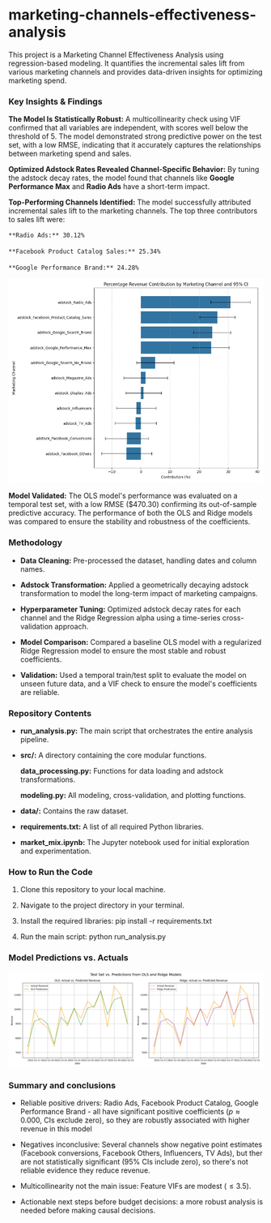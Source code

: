 # marketing-channels-effectiveness-analysis

This project is a Marketing Channel Effectiveness Analysis using regression-based modeling. It quantifies the incremental sales lift from various marketing channels and provides data-driven insights for optimizing marketing spend.

### Key Insights & Findings

**The Model Is Statistically Robust:** A multicollinearity check using VIF confirmed that all variables are independent, with scores well below the threshold of 5. The model demonstrated strong predictive power on the test set, with a low RMSE, indicating that it accurately captures the relationships between marketing spend and sales.


**Optimized Adstock Rates Revealed Channel-Specific Behavior:** By tuning the adstock decay rates, the model found that channels like **Google Performance Max** and **Radio Ads** have a short-term impact.

**Top-Performing Channels Identified:** The model successfully attributed incremental sales lift to the marketing channels. The top three contributors to sales lift were:

    **Radio Ads:** 30.12%

    **Facebook Product Catalog Sales:** 25.34%

    **Google Performance Brand:** 24.28%

![Channel Contributions and CI](interpretation.png)

**Model Validated:** The OLS model's performance was evaluated on a temporal test set, with a low RMSE ($470.30) confirming its out-of-sample predictive accuracy. The performance of both the OLS and Ridge models was compared to ensure the stability and robustness of the coefficients.

### Methodology

* **Data Cleaning:** Pre-processed the dataset, handling dates and column names.

* **Adstock Transformation:** Applied a geometrically decaying adstock transformation to model the long-term impact of marketing campaigns.

* **Hyperparameter Tuning:** Optimized adstock decay rates for each channel and the Ridge Regression alpha using a time-series cross-validation approach.

* **Model Comparison:** Compared a baseline OLS model with a regularized Ridge Regression model to ensure the most stable and robust coefficients.

* **Validation:** Used a temporal train/test split to evaluate the model on unseen future data, and a VIF check to ensure the model's coefficients are reliable.


### Repository Contents

* **run_analysis.py:** The main script that orchestrates the entire analysis pipeline.

* **src/:** A directory containing the core modular functions.

    **data_processing.py:** Functions for data loading and adstock transformations.

    **modeling.py:** All modeling, cross-validation, and plotting functions.

* **data/:** Contains the raw dataset.

* **requirements.txt:** A list of all required Python libraries.

* **market_mix.ipynb:** The Jupyter notebook used for initial exploration and experimentation.


### How to Run the Code

1.  Clone this repository to your local machine.

2.  Navigate to the project directory in your terminal.

3.  Install the required libraries: pip install -r requirements.txt

4.  Run the main script: python run_analysis.py


### Model Predictions vs. Actuals

![OLS and Ridge Model Predictions on Test Set](predictions.png)

### Summary and conclusions

* Reliable positive drivers: Radio Ads, Facebook Product Catalog, Google Performance Brand - all have significant positive coefficients ($p\approx 0.000$, CIs exclude zero), so they are robustly associated with higher revenue in this model

* Negatives inconclusive: Several channels show negative point estimates (Facebook conversions, Facebook Others, Influencers, TV Ads), but ther are not statistically significant (95% CIs include zero), so there's not reliable evidence they reduce revenue.

* Multicollinearity not the main issue: Feature VIFs are modest ($\leq 3.5$).

* Actionable next steps before budget decisions:  a more robust analysis is needed before making causal decisions.
